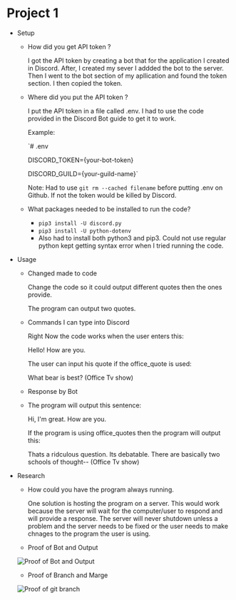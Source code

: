# Project 1

- Setup 
  - How did you get API token ?
     
     I got the API token by creating a bot that for the application I created in Discord. After, I created my sever I addded the bot to the server. Then I went to the bot section   of my apllication and found the token section. I then copied the token. 
    
  - Where did you put the API token ?
    
    I put the API token in a file called .env. I had to use the code provided in the Discord Bot guide to get it to work.
    
    Example: 
    
    `# .env
   
      DISCORD_TOKEN={your-bot-token}
    
      DISCORD_GUILD={your-guild-name}`
    
      Note: Had to use `git rm --cached filename` before putting .env on Github. If not the token would be killed by Discord.
    
  - What packages needed to be installed to run the code?
    -  `pip3 install -U discord.py`
    -  `pip3 install -U python-dotenv`
    -  Also had to install both python3 and pip3. Could not use regular python kept getting syntax error when I tried running the code.

- Usage 
  - Changed made to code

    Change the code so it could output different quotes then the ones provide. 
    
    The program can output two quotes.
    
  - Commands I can type into Discord 

    Right Now the code works when the user enters this:
    
    Hello! How are you.
    
    The user can input his quote if the office_quote is used:
    
    What bear is best?  (Office Tv show)
  
  - Response by Bot 
  - 
    The program will output this sentence:
    
    Hi, I'm great. How are you.
    
    If the program is using office_quotes then the program will output this:
    
    Thats a ridculous question. Its debatable. There are basically two schools of thought--  (Office Tv show)
   
 - Research
  
   - How could you have the program always running.
   
      One solution is hosting the program on a server. This would work because the server will wait for the computer/user to respond and will provide a response.
      The server will never shutdown unless a problem and the server needs to be fixed or the user needs to make chnages to the program the user is using. 
      
   - Proof of Bot and Output 
   
   ![Proof of Bot and Output](https://user-images.githubusercontent.com/56359938/150377598-418895f0-5a47-4e14-b008-4ce568b57cf3.png)
   
   - Proof of Branch and Marge
   
   ![Proof of git branch](https://user-images.githubusercontent.com/56359938/150378841-da04d788-2964-4a19-a2aa-ef76f7fa4948.png)


